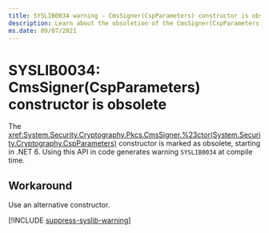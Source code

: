 ```yaml
---
title: SYSLIB0034 warning - CmsSigner(CspParameters) constructor is obsolete
description: Learn about the obsoletion of the CmsSigner(CspParameters) constructor that generates compile-time warning SYSLIB0034.
ms.date: 09/07/2021
---
```

# SYSLIB0034: CmsSigner(CspParameters) constructor is obsolete

The <xref:System.Security.Cryptography.Pkcs.CmsSigner.%23ctor(System.Security.Cryptography.CspParameters)> constructor is marked as obsolete, starting in .NET 6. Using this API in code generates warning `SYSLIB0034` at compile time.

## Workaround

Use an alternative constructor.

[!INCLUDE [suppress-syslib-warning](includes/suppress-syslib-warning.md)]
